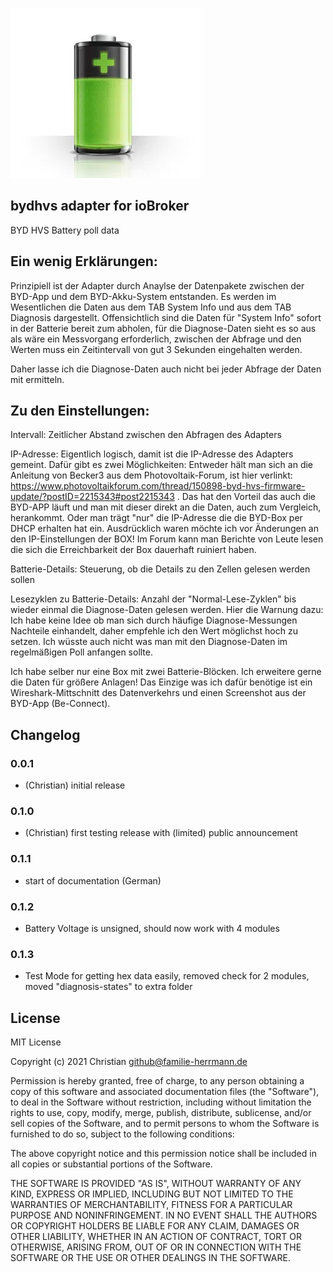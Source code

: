 ![Logo](admin/bydhvs.png)

## bydhvs adapter for ioBroker

BYD HVS Battery poll data


## Ein wenig Erklärungen:

Prinzipiell ist der Adapter durch Anaylse der Datenpakete zwischen der BYD-App und dem BYD-Akku-System entstanden. Es werden im Wesentlichen die Daten aus dem TAB System Info und aus dem TAB Diagnosis dargestellt. Offensichtlich sind die Daten für "System Info" sofort in der Batterie bereit zum abholen, für die Diagnose-Daten sieht es so aus als wäre ein Messvorgang erforderlich, zwischen der Abfrage und den Werten muss ein Zeitintervall von gut 3 Sekunden eingehalten werden. 

Daher lasse ich die Diagnose-Daten auch nicht bei jeder Abfrage der Daten mit ermitteln.

## Zu den Einstellungen:
Intervall: Zeitlicher Abstand zwischen den Abfragen des Adapters

IP-Adresse: Eigentlich logisch, damit ist die IP-Adresse des Adapters gemeint. Dafür gibt es zwei Möglichkeiten: Entweder hält man sich an die Anleitung von Becker3 aus dem Photovoltaik-Forum, ist hier verlinkt: https://www.photovoltaikforum.com/thread/150898-byd-hvs-firmware-update/?postID=2215343#post2215343 . Das hat den Vorteil das auch die BYD-APP läuft und man mit dieser direkt an die Daten, auch zum Vergleich, herankommt. Oder man trägt "nur" die IP-Adresse die die BYD-Box per DHCP erhalten hat ein. Ausdrücklich waren möchte ich vor Änderungen an den IP-Einstellungen der BOX! Im Forum kann man Berichte von Leute lesen die sich die Erreichbarkeit der Box dauerhaft ruiniert haben. 

Batterie-Details: Steuerung, ob die Details zu den Zellen gelesen werden sollen

Lesezyklen zu Batterie-Details: Anzahl der "Normal-Lese-Zyklen" bis wieder einmal die Diagnose-Daten gelesen werden. Hier die Warnung dazu: Ich habe keine Idee ob man sich durch häufige Diagnose-Messungen Nachteile einhandelt, daher empfehle ich den Wert möglichst hoch zu setzen. Ich wüsste auch nicht was man mit den Diagnose-Daten im regelmäßigen Poll anfangen sollte.

Ich habe selber nur eine Box mit zwei Batterie-Blöcken. Ich erweitere gerne die Daten für größere Anlagen! Das Einzige was ich dafür benötige ist ein Wireshark-Mittschnitt des Datenverkehrs und einen Screenshot aus der BYD-App (Be-Connect).


## Changelog

### 0.0.1
* (Christian) initial release
### 0.1.0
* (Christian) first testing release with (limited) public announcement
### 0.1.1
* start of documentation (German)
### 0.1.2
* Battery Voltage is unsigned, should now work with 4 modules
### 0.1.3
* Test Mode for getting hex data easily, removed check for 2 modules, moved "diagnosis-states" to extra folder

## License
MIT License

Copyright (c) 2021 Christian <github@familie-herrmann.de>

Permission is hereby granted, free of charge, to any person obtaining a copy
of this software and associated documentation files (the "Software"), to deal
in the Software without restriction, including without limitation the rights
to use, copy, modify, merge, publish, distribute, sublicense, and/or sell
copies of the Software, and to permit persons to whom the Software is
furnished to do so, subject to the following conditions:

The above copyright notice and this permission notice shall be included in all
copies or substantial portions of the Software.

THE SOFTWARE IS PROVIDED "AS IS", WITHOUT WARRANTY OF ANY KIND, EXPRESS OR
IMPLIED, INCLUDING BUT NOT LIMITED TO THE WARRANTIES OF MERCHANTABILITY,
FITNESS FOR A PARTICULAR PURPOSE AND NONINFRINGEMENT. IN NO EVENT SHALL THE
AUTHORS OR COPYRIGHT HOLDERS BE LIABLE FOR ANY CLAIM, DAMAGES OR OTHER
LIABILITY, WHETHER IN AN ACTION OF CONTRACT, TORT OR OTHERWISE, ARISING FROM,
OUT OF OR IN CONNECTION WITH THE SOFTWARE OR THE USE OR OTHER DEALINGS IN THE
SOFTWARE.